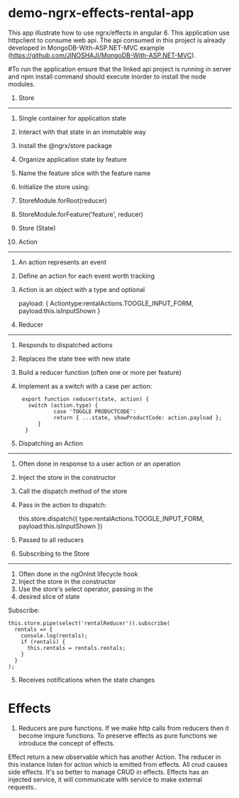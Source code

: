 # demo-ngrx-effects-rental-app
This app illustrate how to use ngrx/effects in angular 6. This application use httpclient to consume web api. 
The api consumed in this project is already developed in MongoDB-With-ASP.NET-MVC example (https://github.com/JINOSHAJI/MongoDB-With-ASP.NET-MVC).

#To run the application ensure that the linked api project is running in server and npm install command should execute inorder to install the node modules.

1. Store
______________________
1. Single container for application state
2. Interact with that state in an immutable way
3. Install the @ngrx/store package
4. Organize application state by feature
5. Name the feature slice with the feature name
6. Initialize the store using:
7. StoreModule.forRoot(reducer)
8. StoreModule.forFeature('feature', reducer)
9. Store (State)

2. Action
______________________
1. An action represents an event
2. Define an action for each event worth tracking
3. Action is an object with a type and optional


      payload:
      {
        Actiontype:rentalActions.TOOGLE_INPUT_FORM,
        payload:this.isInputShown
      }

3.  Reducer
 __________________________
1. Responds to dispatched actions
2. Replaces the state tree with new state
3. Build a reducer function (often one or more per
feature)
4. Implement as a switch with a case per action:
         
        export function reducer(state, action) {
          switch (action.type) {
                  case 'TOGGLE PRODUCTCODE':
                  return { ...state, showProductCode: action.payload };
             }
         }

4. Dispatching an Action
__________________________________

1. Often done in response to a user action or an operation
2. Inject the store in the constructor
3. Call the dispatch method of the store
4. Pass in the action to dispatch:

      this.store.dispatch({
        type:rentalActions.TOOGLE_INPUT_FORM,
        payload:this.isInputShown
      })

5. Passed to all reducers


5. Subscribing to the Store
____________________________________________
1. Often done in the ngOnlnit lifecycle hook
2. Inject the store in the constructor
3. Use the store's select operator, passing in the
4. desired slice of state

Subscribe:
 

    this.store.pipe(select('rentalReducer')).subscribe(
      rentals => {
        console.log(rentals);
        if (rentals) {
          this.rentals = rentals.rentals; 
        }
      }
    );


5. Receives notifications when the state changes



# Effects


1. Reducers are pure functions. If we make http calls from reducers then it become impure functions. To preserve effects as pure functions we
introduce the concept of effects.

 Effect return a new observable which has another Action. The reducer in this instance listen for action which is emitted from effects. 
 All crud causes side effects. It's so better to manage CRUD in effects.
 Effects has an injected service, it  will communicate with service to make external requests.. 

